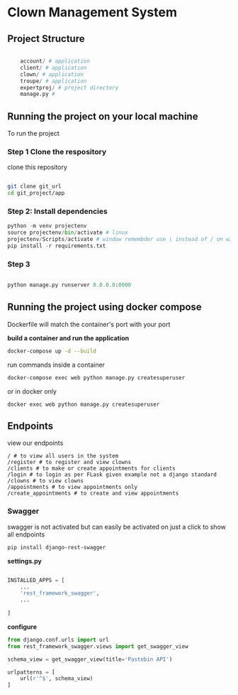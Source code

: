 # Clown Management System

## Project Structure

```python

    account/ # application
    client/ # application
    clown/ # application
    troupe/ # application
    expertproj/ # project directory
    manage.py # 

```

## Running the project on your local machine

To run the project

### Step 1 Clone the respository
clone this repository

```bash

git clone git_url
cd git_project/app
```

### Step 2: Install dependencies

```python
python -m venv projectenv
source projectenv/bin/activate # linux
projectenv/Scripts/activate # window remembder use \ instead of / on windows
pip install -r requirements.txt
```

### Step 3

```python

python manage.py runserver 0.0.0.0:8000
```


## Running the project using docker compose

Dockerfile will match the container's port with your port

__build a container and run the application__

```bash
docker-compose up -d --build
```
run commands inside a container
```bash
docker-compose exec web python manage.py createsuperuser
```
or in docker only
```
docker exec web python manage.py createsuperuser
```

## Endpoints

view our endpoints

```
/ # to view all users in the system
/register # to register and view clowns
/clients # to make or create appointments for clients
/login # to login as per FLask given example not a django standard
/clowns # to view clowns
/appointments # to view appointments only
/create_appointments # to create and view appointments
```

### Swagger

swagger is not activated but can easily be activated on just a click to show all endpoints

```bash
pip install django-rest-swagger
```

__settings.py__
```python

INSTALLED_APPS = [
    ...
    'rest_framework_swagger',
    ...
    
]
```
__configure__
```python
from django.conf.urls import url
from rest_framework_swagger.views import get_swagger_view

schema_view = get_swagger_view(title='Pastebin API')

urlpatterns = [
    url(r'^$', schema_view)
]
```
